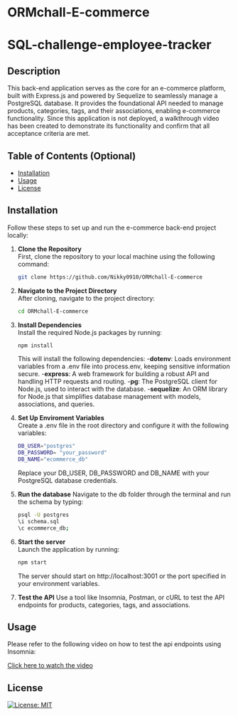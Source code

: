 # ORMchall-E-commerce
# SQL-challenge-employee-tracker

## Description

This back-end application serves as the core for an e-commerce platform, built with Express.js and powered by Sequelize to seamlessly manage a PostgreSQL database. It provides the foundational API needed to manage products, categories, tags, and their associations, enabling e-commerce functionality.
Since this application is not deployed, a walkthrough video has been created to demonstrate its functionality and confirm that all acceptance criteria are met.

## Table of Contents (Optional)

- [Installation](#installation)
- [Usage](#usage)
- [License](#license)

## Installation

Follow these steps to set up and run the e-commerce back-end project locally:

1. **Clone the Repository**  
   First, clone the repository to your local machine using the following command:

   ```bash
   git clone https://github.com/Nikky0910/ORMchall-E-commerce
    ```
2. **Navigate to the Project Directory**  
   After cloning, navigate to the project directory:

   ```bash
   cd ORMchall-E-commerce
    ```
3. **Install Dependencies**  
    Install the required Node.js packages by running:

   ```bash
   npm install
    ```
    This will install the following dependencies:
    -**dotenv**: Loads environment variables from a .env file into process.env, keeping sensitive information secure.
    -**express**: A web framework for building a robust API and handling HTTP requests and routing.
    -**pg**: The PostgreSQL client for Node.js, used to interact with the database.
    -**sequelize**: An ORM library for Node.js that simplifies database management with models, associations, and queries.

4. **Set Up Enviroment Variables**  
    Create a .env file in the root directory and configure it with the following variables:
     ```bash
     DB_USER="postgres"
     DB_PASSWORD= "your_password"
     DB_NAME="ecommerce_db"
     ```
     Replace your DB_USER, DB_PASSWORD and DB_NAME with your PostgreSQL database credentials.

5. **Run the database** 
    Navigate to the db folder through the terminal and run the schema by typing:
    ```bash
   psql -U postgres
   \i schema.sql
   \c ecommerce_db;
    ```
6. **Start the server**  
   Launch the application by running:

   ```bash
   npm start
    ```
    The server should start on  http://localhost:3001 or the port specified in your environment variables.

7. **Test the API**
   Use a tool like Insomnia, Postman, or cURL to test the API endpoints for products, categories, tags, and associations.

## Usage

Please refer to the following video on how to test the api endpoints using Insomnia: 

<a href = "https://drive.google.com/file/d/1V_M42tEqaGuADHuEFivhkFzLZIspZyZC/view?usp=sharing"> Click here to watch the video</a>

## License

[![License: MIT](https://img.shields.io/badge/License-MIT-yellow.svg)](https://opensource.org/licenses/MIT)
